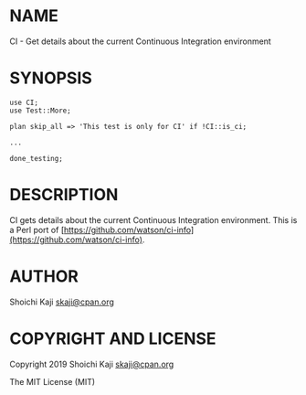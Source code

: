 # NAME

CI - Get details about the current Continuous Integration environment

# SYNOPSIS

    use CI;
    use Test::More;

    plan skip_all => 'This test is only for CI' if !CI::is_ci;

    ...

    done_testing;

# DESCRIPTION

CI gets details about the current Continuous Integration environment.
This is a Perl port of [https://github.com/watson/ci-info](https://github.com/watson/ci-info).

# AUTHOR

Shoichi Kaji <skaji@cpan.org>

# COPYRIGHT AND LICENSE

Copyright 2019 Shoichi Kaji <skaji@cpan.org>

The MIT License (MIT)
